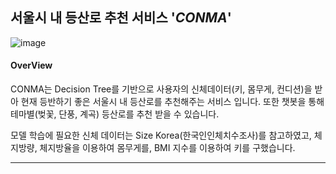 ## 서울시 내 등산로 추천 서비스 '<i>CONMA</i>'

![image](https://user-images.githubusercontent.com/66653030/229333817-70577ea0-aeac-4642-ad0d-074401ac1cbe.png)

#### OverView

CONMA는 Decision Tree를 기반으로 사용자의 신체데이터(키, 몸무게, 컨디션)을 받아 현재 등반하기 좋은 서울시 내 등산로를 추천해주는 서비스 입니다. 
또한 챗봇을 통해 테마별(벚꽃, 단풍, 계곡) 등산로를 추천 받을 수 있습니다. 

모델 학습에 필요한 신체 데이터는 Size Korea(한국인인체치수조사)를 참고하였고, 체지방량, 체지방율을 이용하여 몸무게를, BMI 지수를 이용하여 키를 구했습니다. 
***


